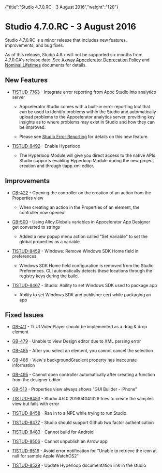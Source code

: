 {"title":"Studio 4.7.0.RC - 3 August 2016","weight":"120"} 

# Studio 4.7.0.RC - 3 August 2016

Studio 4.7.0.RC is a minor release that includes new features, improvements, and bug fixes.

As of this release, Studio 4.6.x will not be supported six months from 4.7.0.GA's release date. See [Axway Appcelerator Deprecation Policy](/docs/appc/AMPLIFY_Appcelerator_Services_Overview/Axway_Appcelerator_Deprecation_Policy/) and [Nominal Lifetimes](/docs/appc/AMPLIFY_Appcelerator_Services_Overview/Axway_Appcelerator_Product_Lifecycle/#NominalLifetimes) documents for details.

## New Features

*   [TISTUD-7763](https://jira.appcelerator.org/browse/TISTUD-7763) - Integrate error reporting from Appc Studio into analytics server
    
    *   Appcelerator Studio comes with a built-in error reporting tool that can be used to identify problems within the Studio and automatically upload problems to the Appcelerator analytics server, providing key insights as to where problems may exist in Studio and how they can be improved.
        
    *   Please see [Studio Error Reporting](/docs/appc/Axway_Appcelerator_Studio/Axway_Appcelerator_Studio_How-tos/Studio_Error_Reporting/) for details on this new feature.
        

*   [TISTUD-8492](https://jira.appcelerator.org/browse/TISTUD-8492) - Enable Hyperloop
    
    *   The Hyperloop Module will give you direct access to the native APIs. Studio supports enabling Hyperloop Module during the new project creation and through tiapp.xml editor.
        

## Improvements

*   [GB-422](https://jira.appcelerator.org/browse/GB-422) - Opening the controller on the creation of an action from the Properties view
    
    *   When creating an action in the Properties of an element, the controller now opened
        
*   [GB-500](https://jira.appcelerator.org/browse/GB-500) - Using Alloy.Globals variables in Appcelerator App Designer get converted to strings
    
    *   Added a new popup menu action called "Set Variable" to set the global properties as a variable
        
*   [TISTUD-8459](https://jira.appcelerator.org/browse/TISTUD-8459) - Windows: Remove Windows SDK Home field in preferences
    
    *   Windows SDK Home field configuration is removed from the Studio Preferences. CLI automatically detects these locations through the registry keys during the build.
        
*   [TISTUD-8467](https://jira.appcelerator.org/browse/TISTUD-8467) - Studio: Ability to set Windows SDK used to package app
    
    *   Ability to set Windows SDK and publisher cert while packaging an app
        

## Fixed Issues

*   [GB-411](https://jira.appcelerator.org/browse/GB-411) - Ti.UI.VideoPlayer should be implemented as a drag & drop element
    
*   [GB-479](https://jira.appcelerator.org/browse/GB-479) - Unable to view Design editor due to XML parsing error
    
*   [GB-485](https://jira.appcelerator.org/browse/GB-485) - After you select an element, you cannot cancel the selection
    
*   [GB-486](https://jira.appcelerator.org/browse/GB-486) - View's backgroundGradient property has inaccurate information
    
*   [GB-495](https://jira.appcelerator.org/browse/GB-495) - Cannot open controller automatically after creating a function from the designer editor
    
*   [GB-513](https://jira.appcelerator.org/browse/GB-513) - Properties view always shows "GUI Builder - iPhone"
    
*   [TISTUD-8453](https://jira.appcelerator.org/browse/TISTUD-8453) - Studio 4.6.0.201604041329 tries to create the samples view but fails with error
    
*   [TISTUD-8458](https://jira.appcelerator.org/browse/TISTUD-8458) - Ran in to a NPE while trying to run Studio
    
*   [TISTUD-8477](https://jira.appcelerator.org/browse/TISTUD-8477) - Studio should support Github two factor authentication
    
*   [TISTUD-8483](https://jira.appcelerator.org/browse/TISTUD-8483) - Cannot build for Android
    
*   [TISTUD-8506](https://jira.appcelerator.org/browse/TISTUD-8506) - Cannot unpublish an Arrow app
    
*   [TISTUD-8516](https://jira.appcelerator.org/browse/TISTUD-8516) - Avoid error notification for "Unable to retrieve the icon at null for sample Apple WatchOS2"
    
*   [TISTUD-8529](https://jira.appcelerator.org/browse/TISTUD-8529) - Update Hyperloop documentation link in the studio
